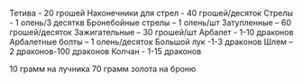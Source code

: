 Тетива - 20 грошей
Наконечники для стрел - 40 грошей/десяток
Стрелы - 1 олень/3 десяткв
Бронебойные стрелы – 1 олень/шт
Затупленные – 60 грошей/десяток
Зажигательные – 30 грошей/шт
Арбалет - 1-10 драконов
Арбалетные болты – 1 олень/десяток
Большой лук -1-3 драконов
Шлем – 2 драконов-100 драконов
Колчан - 1-15 драконов

10 грамм на лучника
70 грамм золота на броню
